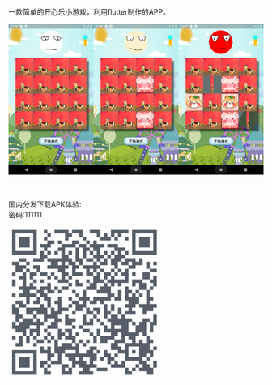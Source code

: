 一款简单的开心乐小游戏，利用flutter制作的APP。<br>

<div style="display:flex; justify-content: space-evenly;">
<img src="https://github.com/tec8297729/hh_game/blob/master/demo/1.png?raw=true" width="33.3%">
<img src="https://github.com/tec8297729/hh_game/blob/master/demo/2.png?raw=true" width="33.3%">
<img src="https://github.com/tec8297729/hh_game/blob/master/demo/3.png?raw=true" width="33.3%">
</div>
<br><br>

国内分发下载APK体验: <br>
密码:111111 <br>
<div style="display:flex;">
<img src="https://github.com/tec8297729/hh_game/blob/master/demo/QRCode_258.png?raw=true" width="300px" height="300px">
</div>
